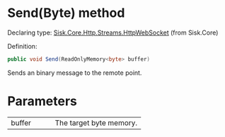 <!--

Copyrights 2023 Sisk Framework - CypherPotato
Published under MIT license

!!! DO NOT EDIT THIS FILE !!!
This file was generated by a tool in the Sisk package. To edit the information in this documentation,
edit the XML documentation present in the Sisk source code.

-->


# Send(Byte) method

Declaring type: [Sisk.Core.Http.Streams.HttpWebSocket](/read?q=/contents/spec/Sisk.Core.Http.Streams.HttpWebSocket.md) (from Sisk.Core)


Definition:

```cs
public void Send(ReadOnlyMemory<byte> buffer)
```

Sends an binary message to the remote point.


# Parameters

<table>
    <tbody>
<tr>
    <td width="33%">buffer</td>
    <td>The target byte memory.</td>
</tr>
    </tbody>
</table>
